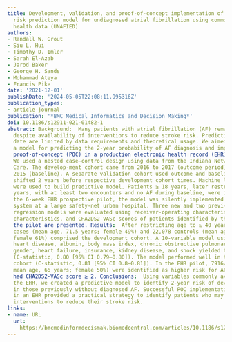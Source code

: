 ```yaml
---
title: Development, validation, and proof-of-concept implementation of a two-year
  risk prediction model for undiagnosed atrial fibrillation using common electronic
  health data (UNAFIED)
authors:
- Randall W. Grout
- Siu L. Hui
- Timothy D. Imler
- Sarah El-Azab
- Jarod Baker
- George H. Sands
- Mohammad Ateya
- Francis Pike
date: '2021-12-01'
publishDate: '2024-05-05T22:08:11.995316Z'
publication_types:
- article-journal
publication: '*BMC Medical Informatics and Decision Making*'
doi: 10.1186/s12911-021-01482-1
abstract: Background:  Many patients with atrial fibrillation (AF) remain undiagnosed
  despite availability of interventions to reduce stroke risk. Predictive models to
  date are limited by data requirements and theoretical usage. We aimed to develop
  a model for predicting the 2-year probability of AF diagnosis and implement it as
  proof-of-concept (POC) in a production electronic health record (EHR). Methods: 
  We used a nested case–control design using data from the Indiana Network for Patient
  Care. The develop‑ment cohort came from 2016 to 2017 (outcome period) and 2014 to
  2015 (baseline). A separate validation cohort used outcome and baseline periods
  shifted 2 years before respective development cohort times. Machine learn‑ing approaches
  were used to build predictive model. Patients ≥ 18 years, later restricted to age ≥ 40
  years, with at least two encounters and no AF during baseline, were included. In
  the 6-week EHR prospective pilot, the model was silently implemented in the production
  system at a large safety-net urban hospital. Three new and two previ‑ous logistic
  regression models were evaluated using receiver-operating characteristics. Number,
  characteristics, and ­CHA2DS2-VASc scores of patients identified by the model in
  the pilot are presented. Results:  After restricting age to ≥ 40 years, 31,474 AF
  cases (mean age, 71.5 years; female 49%) and 22,078 controls (mean age, 59.5 years;
  female 61%) comprised the development cohort. A 10-variable model using age, acute
  heart disease, albumin, body mass index, chronic obstructive pulmonary disease,
  gender, heart failure, insurance, kidney disease, and shock yielded the best performance
  (C-statistic, 0.80 [95% CI 0.79–0.80]). The model performed well in the validation
  cohort (C-statistic, 0.81 [95% CI 0.8–0.81]). In the EHR pilot, 7916/22,272 (35.5%;
  mean age, 66 years; female 50%) were identified as higher risk for AF; 5582 (70%)
  had ­CHA2DS2-VASc score ≥ 2. Conclusions:  Using variables commonly available in
  the EHR, we created a predictive model to identify 2-year risk of developing AF
  in those previously without diagnosed AF. Successful POC implementation of the model
  in an EHR provided a practical strategy to identify patients who may benefit from
  interventions to reduce their stroke risk.
links:
- name: URL
  url: 
    https://bmcmedinformdecismak.biomedcentral.com/articles/10.1186/s12911-021-01482-1
---
```

